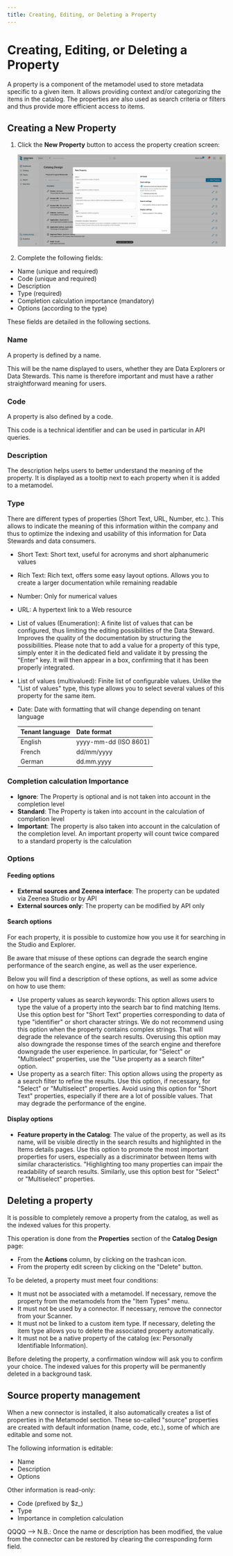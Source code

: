```yaml
---
title: Creating, Editing, or Deleting a Property
---
```


# Creating, Editing, or Deleting a Property

A property is a component of the metamodel used to store metadata specific to a given item. It allows providing context and/or categorizing the items in the catalog. The properties are also used as search criteria or filters and thus provide more efficient access to items.

## Creating a New Property

1. Click the **New Property** button to access the property creation screen:

    ![](../static/img/zeenea-property-new.png)

2. Complete the following fields: 

  * Name (unique and required)
  * Code (unique and required)
  * Description
  * Type (required)
  * Completion calculation importance (mandatory)
  * Options (according to the type)

These fields are detailed in the following sections.

### Name
A property is defined by a name.  

This will be the name displayed to users, whether they are Data Explorers or Data Stewards. This name is therefore important and must have a rather straightforward meaning for users.

### Code
A property is also defined by a code.  

This code is a technical identifier and can be used in particular in API queries.

### Description

The description helps users to better understand the meaning of the property. It is displayed as a tooltip next to each property when it is added to a metamodel. 

### Type

There are different types of properties (Short Text, URL, Number, etc.). This allows to indicate the meaning of this information within the company and thus to optimize the indexing and usability of this information for Data Stewards and data consumers. 

* Short Text: Short text, useful for acronyms and short alphanumeric values
* Rich Text: Rich text, offers some easy layout options. Allows you to create a larger documentation while remaining readable
* Number: Only for numerical values
* URL: A hypertext link to a Web resource
* List of values (Enumeration): A finite list of values that can be configured, thus limiting the editing possibilities of the Data Steward. Improves the quality of the documentation by structuring the possibilities. Please note that to add a value for a property of this type, simply enter it in the dedicated field and validate it by pressing the "Enter" key. It will then appear in a box, confirming that it has been properly integrated.
* List of values (multivalued): Finite list of configurable values. Unlike the "List of values" type, this type allows you to select several values of this property for the same item.
* Date: Date with formatting that will change depending on tenant language

  | Tenant language | Date format |
  | :--- | :--- |
  | English | yyyy-mm-dd (ISO 8601) | 
  | French | dd/mm/yyyy |
  | German | dd.mm.yyyy |

### Completion calculation Importance

* **Ignore**: The Property is optional and is not taken into account in the completion level
* **Standard**: The Property is taken into account in the calculation of completion level
* **Important**: The property is also taken into account in the calculation of the completion level. An important property will count twice compared to a standard property is the calculation

### Options

#### Feeding options
* **External sources and Zeenea interface**: The property can be updated via Zeenea Studio or by API
* **External sources only**: The property can be modified by API only

#### Search options
For each property, it is possible to customize how you use it for searching in the Studio and Explorer.

Be aware that misuse of these options can degrade the search engine performance of the search engine, as well as the user experience.

Below you will find a description of these options, as well as some advice on how to use them:

* Use property values as search keywords: This option allows users to type the value of a property into the search bar to find matching Items. Use this option best for "Short Text" properties corresponding to data of type "identifier" or short character strings. We do not recommend using this option when the property contains complex strings. That will degrade the relevance of the search results. Overusing this option may also downgrade the response times of the search engine and therefore downgrade the user experience. In particular, for "Select" or "Multiselect" properties, use the "Use property as a search filter" option.
* Use property as a search filter: This option allows using the property as a search filter to refine the results. Use this option, if necessary, for "Select" or "Multiselect" properties. Avoid using this option for "Short Text" properties, especially if there are a lot of possible values. That may degrade the performance of the engine.

#### Display options
* **Feature property in the Catalog**: The value of the property, as well as its name, will be visible directly in the search results and highlighted in the Items details pages. Use this option to promote the most important properties for users, especially as a discriminator between Items with similar characteristics. "Highlighting too many properties can impair the readability of search results. Similarly, use this option best for "Select" or "Multiselect" properties.

## Deleting a property
It is possible to completely remove a property from the catalog, as well as the indexed values for this property.

This operation is done from the **Properties** section of the **Catalog Design** page:

* From the **Actions** column, by clicking on the trashcan icon.
* From the property edit screen by clicking on the "Delete" button.

To be deleted, a property must meet four conditions:

* It must not be associated with a metamodel. If necessary, remove the property from the metamodels from the "Item Types" menu.
* It must not be used by a connector. If necessary, remove the connector from your Scanner.
* It must not be linked to a custom item type. If necessary, deleting the item type allows you to delete the associated property automatically.
* It must not be a native property of the catalog (ex: Personally Identifiable Information).

Before deleting the property, a confirmation window will ask you to confirm your choice. The indexed values for this property will be permanently deleted in a background task.

## Source property management
When a new connector is installed, it also automatically creates a list of properties in the Metamodel section. These so-called "source" properties are created with default information (name, code, etc.), some of which are editable and some not.

The following information is editable: 

* Name
* Description
* Options

Other information is read-only: 

* Code (prefixed by $z_)
* Type
* Importance in completion calculation

QQQQ --> N.B.: Once the name or description has been modified, the value from the connector can be restored by clearing the corresponding form field.

 